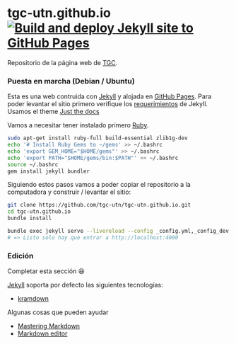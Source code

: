 # tgc-utn.github.io [![Build and deploy Jekyll site to GitHub Pages](https://github.com/tgc-utn/tgc-utn.github.io/actions/workflows/github-pages.yml/badge.svg)](https://github.com/tgc-utn/tgc-utn.github.io/actions/workflows/github-pages.yml)

Repositorio de la página web de [TGC](https://tgc-utn.github.io/).

### Puesta en marcha (Debian / Ubuntu)

Esta es una web contruida con [Jekyll](https://jekyllrb.com/) y alojada en [GitHub Pages](https://pages.github.com/). Para poder levantar el sitio primero verifique los [requerimientos](https://jekyllrb.com/docs/installation/#requirements) de Jekyll. 
Usamos el theme [Just the docs](https://pmarsceill.github.io/just-the-docs/)

Vamos a necesitar tener instalado primero [Ruby](https://www.ruby-lang.org/).

```bash
sudo apt-get install ruby-full build-essential zlib1g-dev
echo '# Install Ruby Gems to ~/gems' >> ~/.bashrc
echo 'export GEM_HOME="$HOME/gems"' >> ~/.bashrc
echo 'export PATH="$HOME/gems/bin:$PATH"' >> ~/.bashrc
source ~/.bashrc
gem install jekyll bundler
```
Siguiendo estos pasos vamos a poder copiar el repositorio a la computadora y construir / levantar el sitio:

```bash
git clone https://github.com/tgc-utn/tgc-utn.github.io.git
cd tgc-utn.github.io
bundle install

bundle exec jekyll serve --livereload --config _config.yml,_config_dev.yml
# => Listo solo hay que entrar a http://localhost:4000
```

### Edición
Completar esta sección :laughing:

[Jekyll](https://jekyllrb.com/) soporta por defecto las siguientes tecnologías:
* [kramdown](https://kramdown.gettalong.org/)

Algunas cosas que pueden ayudar
* [Mastering Markdown](https://guides.github.com/features/mastering-markdown/)
* [Markdown editor](https://dillinger.io/)
